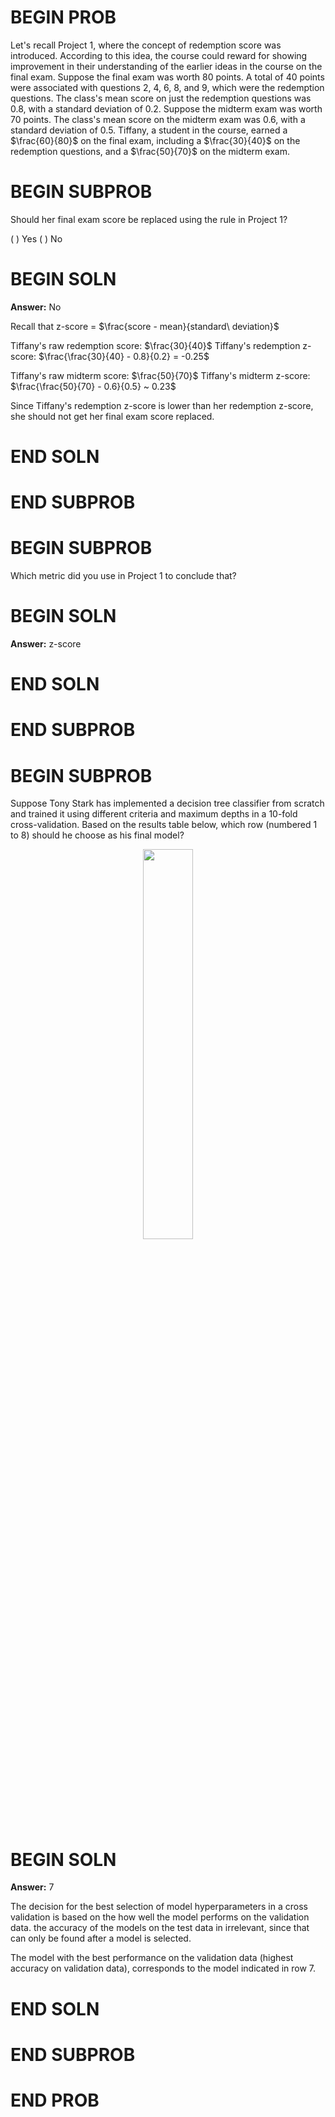 # BEGIN PROB

Let's recall Project 1, where the concept of redemption score was introduced. According to this idea, the course could reward for showing improvement in their understanding of the earlier ideas in the course on the final exam.
Suppose the final exam was worth 80 points. A total of 40 points were associated with questions 2, 4, 6, 8, and 9, which were the redemption questions. The class's mean score on just the redemption questions was 0.8, with a standard deviation of 0.2.
Suppose the midterm exam was worth 70 points. The class's mean score on the midterm exam was 0.6, with a standard deviation of 0.5.
Tiffany, a student in the course, earned a $\frac{60}{80}$ on the final exam, including a $\frac{30}{40}$ on the redemption questions, and a $\frac{50}{70}$ on the midterm exam.

# BEGIN SUBPROB
Should her final exam score be replaced using the rule in Project 1?

( ) Yes
( ) No

# BEGIN SOLN
**Answer:** No

Recall that z-score = $\frac{score - mean}{standard\ deviation}$

Tiffany's raw redemption score: $\frac{30}{40}$
Tiffany's redemption z-score:  $\frac{\frac{30}{40} - 0.8}{0.2} = -0.25$ 

Tiffany's raw midterm score: $\frac{50}{70}$
Tiffany's midterm z-score:  $\frac{\frac{50}{70} - 0.6}{0.5} ~ 0.23$ 

Since Tiffany's redemption z-score is lower than her redemption z-score, she 
should not get her final exam score replaced.

# END SOLN

# END SUBPROB

# BEGIN SUBPROB
Which metric did you use in Project 1 to conclude that?

# BEGIN SOLN
**Answer:** z-score

# END SOLN

# END SUBPROB

# BEGIN SUBPROB
Suppose Tony Stark has implemented a decision tree classifier from scratch and trained it using different criteria and maximum depths in a 10-fold cross-validation. Based on the results table below, which row (numbered 1 to 8) should he choose as his final model?

<center><img  src='../assets/images/sp23-final/q9.png'  width=40%>  </center>

# BEGIN SOLN
**Answer:** 7

The decision for the best selection of model hyperparameters in a cross validation 
is based on the how well the model performs on the validation data. the accuracy of the 
models on the test data in irrelevant, since that can only be found after a model is selected.

The model with the best performance on the validation data (highest accuracy on validation data), 
corresponds to the model indicated in row 7.

# END SOLN

# END SUBPROB

# END PROB
